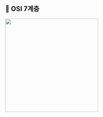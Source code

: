 ## 📌 OSI 7계층
<img src="https://user-images.githubusercontent.com/58936137/179342387-109eb4bc-ebeb-4cce-93ce-bd018b538983.png" width="300px" height="300px">
